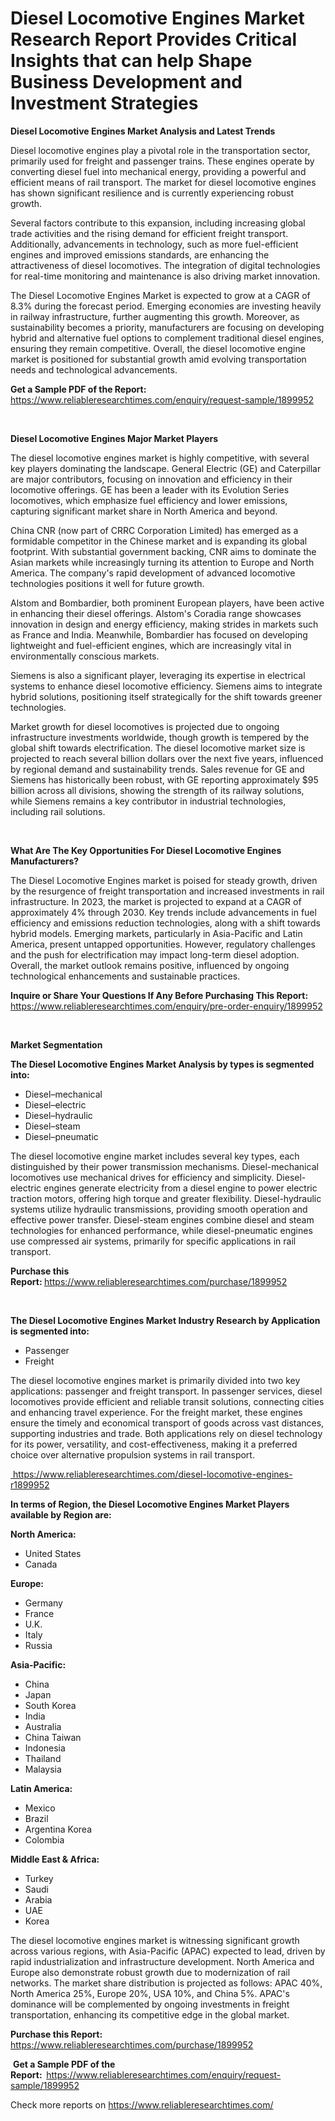 <p><h1>Diesel Locomotive Engines Market Research Report Provides Critical Insights that can help Shape Business Development and Investment Strategies</h1></p><p><strong>Diesel Locomotive Engines Market Analysis and Latest Trends</strong></p>
<p><p>Diesel locomotive engines play a pivotal role in the transportation sector, primarily used for freight and passenger trains. These engines operate by converting diesel fuel into mechanical energy, providing a powerful and efficient means of rail transport. The market for diesel locomotive engines has shown significant resilience and is currently experiencing robust growth.</p><p>Several factors contribute to this expansion, including increasing global trade activities and the rising demand for efficient freight transport. Additionally, advancements in technology, such as more fuel-efficient engines and improved emissions standards, are enhancing the attractiveness of diesel locomotives. The integration of digital technologies for real-time monitoring and maintenance is also driving market innovation.</p><p>The Diesel Locomotive Engines Market is expected to grow at a CAGR of 8.3% during the forecast period. Emerging economies are investing heavily in railway infrastructure, further augmenting this growth. Moreover, as sustainability becomes a priority, manufacturers are focusing on developing hybrid and alternative fuel options to complement traditional diesel engines, ensuring they remain competitive. Overall, the diesel locomotive engine market is positioned for substantial growth amid evolving transportation needs and technological advancements.</p></p>
<p><strong>Get a Sample PDF of the Report:&nbsp;</strong> <a href="https://www.reliableresearchtimes.com/enquiry/request-sample/1899952?utm_campaign=2464&utm_medium=2&utm_source=Github&utm_content=ia&utm_term=11042025&utm_id=diesel-locomotive-engines">https://www.reliableresearchtimes.com/enquiry/request-sample/1899952</a></p>
<p>&nbsp;</p>
<p><strong>Diesel Locomotive Engines Major Market Players</strong></p>
<p><p>The diesel locomotive engines market is highly competitive, with several key players dominating the landscape. General Electric (GE) and Caterpillar are major contributors, focusing on innovation and efficiency in their locomotive offerings. GE has been a leader with its Evolution Series locomotives, which emphasize fuel efficiency and lower emissions, capturing significant market share in North America and beyond.</p><p>China CNR (now part of CRRC Corporation Limited) has emerged as a formidable competitor in the Chinese market and is expanding its global footprint. With substantial government backing, CNR aims to dominate the Asian markets while increasingly turning its attention to Europe and North America. The company's rapid development of advanced locomotive technologies positions it well for future growth.</p><p>Alstom and Bombardier, both prominent European players, have been active in enhancing their diesel offerings. Alstom's Coradia range showcases innovation in design and energy efficiency, making strides in markets such as France and India. Meanwhile, Bombardier has focused on developing lightweight and fuel-efficient engines, which are increasingly vital in environmentally conscious markets.</p><p>Siemens is also a significant player, leveraging its expertise in electrical systems to enhance diesel locomotive efficiency. Siemens aims to integrate hybrid solutions, positioning itself strategically for the shift towards greener technologies.</p><p>Market growth for diesel locomotives is projected due to ongoing infrastructure investments worldwide, though growth is tempered by the global shift towards electrification. The diesel locomotive market size is projected to reach several billion dollars over the next five years, influenced by regional demand and sustainability trends. Sales revenue for GE and Siemens has historically been robust, with GE reporting approximately $95 billion across all divisions, showing the strength of its railway solutions, while Siemens remains a key contributor in industrial technologies, including rail solutions.</p></p>
<p>&nbsp;</p>
<p><strong>What Are The Key Opportunities For Diesel Locomotive Engines Manufacturers?</strong></p>
<p><p>The Diesel Locomotive Engines market is poised for steady growth, driven by the resurgence of freight transportation and increased investments in rail infrastructure. In 2023, the market is projected to expand at a CAGR of approximately 4% through 2030. Key trends include advancements in fuel efficiency and emissions reduction technologies, along with a shift towards hybrid models. Emerging markets, particularly in Asia-Pacific and Latin America, present untapped opportunities. However, regulatory challenges and the push for electrification may impact long-term diesel adoption. Overall, the market outlook remains positive, influenced by ongoing technological enhancements and sustainable practices.</p></p>
<p><strong>Inquire or Share Your Questions If Any Before Purchasing This Report:</strong> <a href="https://www.reliableresearchtimes.com/enquiry/pre-order-enquiry/1899952?utm_campaign=2464&utm_medium=2&utm_source=Github&utm_content=ia&utm_term=11042025&utm_id=diesel-locomotive-engines">https://www.reliableresearchtimes.com/enquiry/pre-order-enquiry/1899952</a></p>
<p>&nbsp;</p>
<p><strong>Market Segmentation</strong></p>
<p><strong>The Diesel Locomotive Engines Market Analysis by types is segmented into:</strong></p>
<p><ul><li>Diesel–mechanical</li><li>Diesel–electric</li><li>Diesel–hydraulic</li><li>Diesel–steam</li><li>Diesel–pneumatic</li></ul></p>
<p><p>The diesel locomotive engine market includes several key types, each distinguished by their power transmission mechanisms. Diesel-mechanical locomotives use mechanical drives for efficiency and simplicity. Diesel-electric engines generate electricity from a diesel engine to power electric traction motors, offering high torque and greater flexibility. Diesel-hydraulic systems utilize hydraulic transmissions, providing smooth operation and effective power transfer. Diesel-steam engines combine diesel and steam technologies for enhanced performance, while diesel-pneumatic engines use compressed air systems, primarily for specific applications in rail transport.</p></p>
<p><strong>Purchase this Report:&nbsp;</strong><a href="https://www.reliableresearchtimes.com/purchase/1899952?utm_campaign=2464&utm_medium=2&utm_source=Github&utm_content=ia&utm_term=11042025&utm_id=diesel-locomotive-engines">https://www.reliableresearchtimes.com/purchase/1899952</a></p>
<p>&nbsp;</p>
<p><strong>The Diesel Locomotive Engines Market Industry Research by Application is segmented into:</strong></p>
<p><ul><li>Passenger</li><li>Freight</li></ul></p>
<p><p>The diesel locomotive engines market is primarily divided into two key applications: passenger and freight transport. In passenger services, diesel locomotives provide efficient and reliable transit solutions, connecting cities and enhancing travel experience. For the freight market, these engines ensure the timely and economical transport of goods across vast distances, supporting industries and trade. Both applications rely on diesel technology for its power, versatility, and cost-effectiveness, making it a preferred choice over alternative propulsion systems in rail transport.</p></p>
<p><a href="https://www.reliableresearchtimes.com/diesel-locomotive-engines-r1899952?utm_campaign=2464&utm_medium=2&utm_source=Github&utm_content=ia&utm_term=11042025&utm_id=diesel-locomotive-engines">&nbsp;https://www.reliableresearchtimes.com/diesel-locomotive-engines-r1899952</a></p>
<p><strong>In terms of Region, the Diesel Locomotive Engines Market Players available by Region are:</strong></p>
<p>
    <p> <strong> North America: </strong>
        <ul>
            <li>United States</li>
            <li>Canada</li>
        </ul>
        </p> 
    <p> <strong> Europe: </strong>
        <ul>
            <li>Germany</li>
            <li>France</li>
            <li>U.K.</li>
            <li>Italy</li>
            <li>Russia</li>
        </ul>
        </p> 
    <p> <strong> Asia-Pacific: </strong>
        <ul>
            <li>China</li>
            <li>Japan</li>
            <li>South Korea</li>
            <li>India</li>
            <li>Australia</li>
            <li>China Taiwan</li>
            <li>Indonesia</li>
            <li>Thailand</li>
            <li>Malaysia</li>
        </ul>
        </p> 
    <p> <strong> Latin America: </strong>
        <ul>
            <li>Mexico</li>
            <li>Brazil</li>
            <li>Argentina Korea</li>
            <li>Colombia</li>
        </ul>
        </p> 
    <p> <strong> Middle East & Africa: </strong>
        <ul>
            <li>Turkey</li>
            <li>Saudi</li>
            <li>Arabia</li>
            <li>UAE</li>
            <li>Korea</li>
        </ul>
    </p>
    </p>
<p><p>The diesel locomotive engines market is witnessing significant growth across various regions, with Asia-Pacific (APAC) expected to lead, driven by rapid industrialization and infrastructure development. North America and Europe also demonstrate robust growth due to modernization of rail networks. The market share distribution is projected as follows: APAC 40%, North America 25%, Europe 20%, USA 10%, and China 5%. APAC's dominance will be complemented by ongoing investments in freight transportation, enhancing its competitive edge in the global market.</p></p>
<p><strong>Purchase this Report: </strong><a href="https://www.reliableresearchtimes.com/purchase/1899952?utm_campaign=2464&utm_medium=2&utm_source=Github&utm_content=ia&utm_term=11042025&utm_id=diesel-locomotive-engines">https://www.reliableresearchtimes.com/purchase/1899952</a></p>
<p>&nbsp;<strong>Get a Sample PDF of the Report:&nbsp;&nbsp;</strong><a href="https://www.reliableresearchtimes.com/enquiry/request-sample/1899952?utm_campaign=2464&utm_medium=2&utm_source=Github&utm_content=ia&utm_term=11042025&utm_id=diesel-locomotive-engines">https://www.reliableresearchtimes.com/enquiry/request-sample/1899952</a></p>
<p><strong></strong></p>
<p>Check more reports on <a href="https://www.reliableresearchtimes.com/?utm_campaign=2464&utm_medium=2&utm_source=Github&utm_content=ia&utm_term=11042025&utm_id=diesel-locomotive-engines">https://www.reliableresearchtimes.com/</a></p>